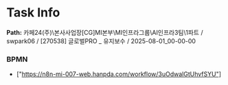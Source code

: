 # Task Info

**Path:** 카페24(주)\본사사업장\[CG]MI본부\MI인프라그룹\AI인프라3팀\1파트 / swpark06 / [270538] 글로벌PRO _ 유지보수 / 2025-08-01_00-00-00

### BPMN
- ["https://n8n-mi-007-web.hanpda.com/workflow/3uOdwalGtUhvfSYU"]

